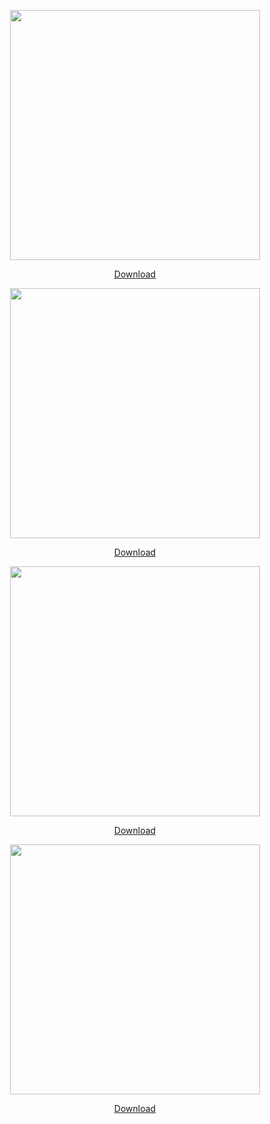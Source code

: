 <p align="center"><a href="https://laravel.com" target="_blank"><img src="https://raw.githubusercontent.com/laravel/art/master/logo-lockup/5%20SVG/2%20CMYK/1%20Full%20Color/laravel-logolockup-cmyk-red.svg" width="400"></a></p>

<p align="center">
<a href="https://laravel.com/">Download</a>
</p>

<p align="center"><a href="https://www.php.net/" target="_blank"><img src="https://www.php.net/images/logos/php-logo.svg" width="400"></a></p>

<p align="center">
<a href="https://www.php.net/">Download</a>
</p>

<p align="center"><a href="https://getcomposer.org/" target="_blank"><img src="https://getcomposer.org/img/logo-composer-transparent5.png" width="400"></a></p>

<p align="center">
<a href="https://getcomposer.org/">Download</a>
</p>

<p align="center"><a href="https://www.apachefriends.org/pt_br/index.html" target="_blank"><img src="https://seeklogo.com/images/X/xampp-logo-1C1A9E3689-seeklogo.com.png" width="400"></a></p>

<p align="center">
<a href="https://www.apachefriends.org/pt_br/index.html">Download</a>
</p>